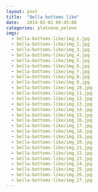 ```yaml
---
layout: post
title:  "Bella bottoms like"
date:   2014-02-01 09:45:00
categories: platnene_pelene
imgs:
  - bella-bottoms-like/img_1.jpg
  - bella-bottoms-like/img_2.jpg
  - bella-bottoms-like/img_3.jpg
  - bella-bottoms-like/img_4.jpg
  - bella-bottoms-like/img_5.jpg
  - bella-bottoms-like/img_6.jpg
  - bella-bottoms-like/img_7.jpg
  - bella-bottoms-like/img_8.jpg
  - bella-bottoms-like/img_9.jpg
  - bella-bottoms-like/img_10.jpg
  - bella-bottoms-like/img_11.jpg
  - bella-bottoms-like/img_12.jpg
  - bella-bottoms-like/img_13.jpg
  - bella-bottoms-like/img_14.jpg
  - bella-bottoms-like/img_15.jpg
  - bella-bottoms-like/img_16.jpg
  - bella-bottoms-like/img_17.jpg
  - bella-bottoms-like/img_18.jpg
  - bella-bottoms-like/img_19.jpg
  - bella-bottoms-like/img_20.jpg
  - bella-bottoms-like/img_21.jpg
  - bella-bottoms-like/img_22.jpg
  - bella-bottoms-like/img_23.jpg
  - bella-bottoms-like/img_24.jpg
  - bella-bottoms-like/img_25.jpg
  - bella-bottoms-like/img_26.jpg
  - bella-bottoms-like/img_27.jpg
---
```


